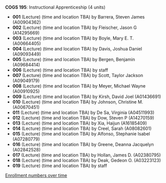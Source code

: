 **COGS 195**: Instructional Apprenticeship (4 units)

- **001** (Lecture) (time and location TBA) by Barrera, Steven James (A00904362)
- **002** (Lecture) (time and location TBA) by Fleischer, Jason G (A14295669)
- **003** (Lecture) (time and location TBA) by Boyle, Mary E. T. (A00664405)
- **004** (Lecture) (time and location TBA) by Davis, Joshua Daniel (A09093449)
- **005** (Lecture) (time and location TBA) by Bergen, Benjamin (A09684414)
- **006** (Lecture) (time and location TBA) by staff
- **007** (Lecture) (time and location TBA) by Scott, Taylor Jackson (A09049179)
- **008** (Lecture) (time and location TBA) by Meyer, Michael Wayne (A00910925)
- **009** (Lecture) (time and location TBA) by Kirsh, David Joel (A01436691)
- **010** (Lecture) (time and location TBA) by Johnson, Christine M. (A00670451)
- **011** (Lecture) (time and location TBA) by De Sa, Virginia (A04511993)
- **012** (Lecture) (time and location TBA) by Dow, Steven P (A14270159)
- **013** (Lecture) (time and location TBA) by Xia, Haijun (A16185409)
- **014** (Lecture) (time and location TBA) by Creel, Sarah (A08082601)
- **015** (Lecture) (time and location TBA) by Alfonso, Stephanie Isabel (A07280779)
- **016** (Lecture) (time and location TBA) by Greene, Deanna Jacquelyn (A02842528)
- **017** (Lecture) (time and location TBA) by Hollan, James D. (A02380795)
- **018** (Lecture) (time and location TBA) by Deak, Gedeon O. (A03223123)
- **019** (Lecture) (time and location TBA) by staff

[Enrollment numbers over time](./COGS195.tsv)
